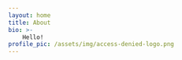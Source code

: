 ```yaml
---
layout: home
title: About
bio: >-
    Hello!
profile_pic: /assets/img/access-denied-logo.png
---
```

